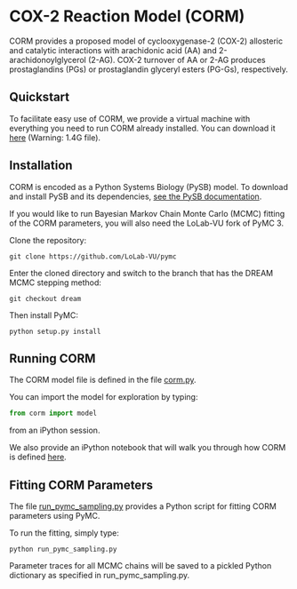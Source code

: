 COX-2 Reaction Model (CORM)
=============

CORM provides a proposed model of cyclooxygenase-2 (COX-2) allosteric and catalytic interactions with arachidonic acid (AA) and 2-arachidonoylglycerol (2-AG).
COX-2 turnover of AA or 2-AG produces prostaglandins (PGs) or prostaglandin glyceryl esters (PG-Gs), respectively.

Quickstart
----------

To facilitate easy use of CORM, we provide a virtual machine with everything you need to run CORM already installed.  You can download it [here](puma.mc.vanderbilt.edu:8000/virtual_machines/CORM_demo.ova) (Warning: 1.4G file).

Installation
------------

CORM is encoded as a Python Systems Biology (PySB) model.  To download and install PySB and its dependencies, [see the PySB documentation](http://docs.pysb.org/en/latest/installation.html#option-2-installing-the-dependencies-yourself).

If you would like to run Bayesian Markov Chain Monte Carlo (MCMC) fitting of the CORM parameters, you will also need the LoLab-VU fork of PyMC 3.

Clone the repository:
```
git clone https://github.com/LoLab-VU/pymc
```

Enter the cloned directory and switch to the branch that has the DREAM MCMC stepping method:
```
git checkout dream
```

Then install PyMC:
```
python setup.py install
```

Running CORM
------------

The CORM model file is defined in the file [corm.py](https://github.com/LoLab-VU/CORM/blob/master/corm.py).

You can import the model for exploration by typing:
```python
from corm import model
```
from an iPython session.

We also provide an iPython notebook that will walk you through how CORM is defined [here](http://nbviewer.ipython.org/urls/raw.githubusercontent.com/LoLab-VU/CORM/master/corm_tutorial.ipynb).

Fitting CORM Parameters
-----------------------

The file [run_pymc_sampling.py](https://github.com/LoLab-VU/CORM/blob/master/run_pymc_sampling.py) provides a Python script for fitting CORM parameters using PyMC.

To run the fitting, simply type:
```
python run_pymc_sampling.py
```

Parameter traces for all MCMC chains will be saved to a pickled Python dictionary as specified in run_pymc_sampling.py. 
